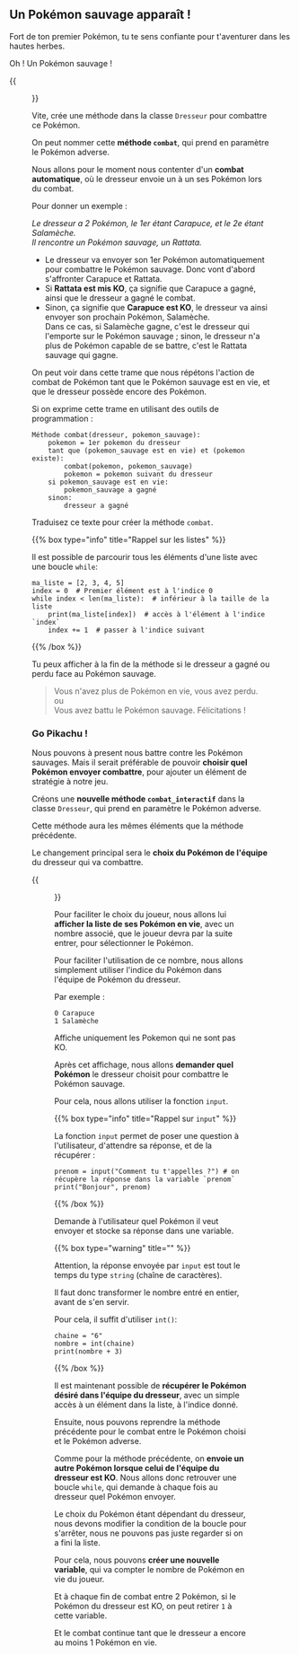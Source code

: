 ## Un Pokémon sauvage apparaît !

Fort de ton premier Pokémon, tu te sens confiante pour t'aventurer dans les hautes herbes.

Oh ! Un Pokémon sauvage !

{{<figure src="resources/images/sauvage-apparait.png" height=300 caption="">}}

Vite, crée une méthode dans la classe `Dresseur` pour combattre ce Pokémon.

On peut nommer cette **méthode `combat`**, qui prend en paramètre le Pokémon adverse.

Nous allons pour le moment nous contenter d'un **combat automatique**, où le dresseur envoie un à un ses Pokémon lors du combat.

Pour donner un exemple :

*Le dresseur a 2 Pokémon, le 1er étant Carapuce, et le 2e étant Salamèche.*  
*Il rencontre un Pokémon sauvage, un Rattata.*

- Le dresseur va envoyer son 1er Pokémon automatiquement pour combattre le Pokémon sauvage.
  Donc vont d'abord s'affronter Carapuce et Rattata.
- Si **Rattata est mis KO**, ça signifie que Carapuce a gagné, ainsi que le dresseur a gagné le combat.
- Sinon, ça signifie que **Carapuce est KO**, le dresseur va ainsi envoyer son prochain Pokémon, Salamèche.  
  Dans ce cas, si Salamèche gagne, c'est le dresseur qui l'emporte sur le Pokémon sauvage ; sinon, le dresseur n'a plus de Pokémon capable de se battre, c'est le Rattata sauvage qui gagne.


On peut voir dans cette trame que nous répétons l'action de combat de Pokémon tant que le Pokémon sauvage est en vie, et que le dresseur possède encore des Pokémon.

Si on exprime cette trame en utilisant des outils de programmation :
```text
Méthode combat(dresseur, pokemon_sauvage):
    pokemon = 1er pokemon du dresseur
    tant que (pokemon_sauvage est en vie) et (pokemon existe):
        combat(pokemon, pokemon_sauvage)
        pokemon = pokemon suivant du dresseur
    si pokemon_sauvage est en vie:
        pokemon_sauvage a gagné
    sinon:
        dresseur a gagné
```

Traduisez ce texte pour créer la méthode `combat`.

{{% box type="info" title="Rappel sur les listes" %}}

Il est possible de parcourir tous les éléments d'une liste avec une boucle `while`:
```codepython
ma_liste = [2, 3, 4, 5]
index = 0  # Premier élément est à l'indice 0
while index < len(ma_liste):  # inférieur à la taille de la liste
    print(ma_liste[index])  # accès à l'élément à l'indice `index`
    index += 1  # passer à l'indice suivant
```

{{% /box %}}

Tu peux afficher à la fin de la méthode si le dresseur a gagné ou perdu face au Pokémon sauvage.

> Vous n'avez plus de Pokémon en vie, vous avez perdu.  
ou  
> Vous avez battu le Pokémon sauvage. Félicitations !


### Go Pikachu !

Nous pouvons à present nous battre contre les Pokémon sauvages. Mais il serait préférable de pouvoir **choisir quel Pokémon envoyer combattre**, pour ajouter un élément de stratégie à notre jeu.

Créons une **nouvelle méthode `combat_interactif`** dans la classe `Dresseur`, qui prend en paramètre le Pokémon adverse.

Cette méthode aura les mêmes éléments que la méthode précédente.

Le changement principal sera le **choix du Pokémon de l'équipe** du dresseur qui va combattre.

{{<figure src="resources/images/pikachu-fighting.gif" height=250 caption="">}}

Pour faciliter le choix du joueur, nous allons lui **afficher la liste de ses Pokémon en vie**, avec un nombre associé, que le joueur devra par la suite entrer, pour sélectionner le Pokémon.

Pour faciliter l'utilisation de ce nombre, nous allons simplement utiliser l'indice du Pokémon dans l'équipe de Pokémon du dresseur.

Par exemple :
```text {nocopy=true}
0 Carapuce
1 Salamèche
```

Affiche uniquement les Pokemon qui ne sont pas KO.

Après cet affichage, nous allons **demander quel Pokémon** le dresseur choisit pour combattre le Pokémon sauvage.

Pour cela, nous allons utiliser la fonction `input`.

{{% box type="info" title="Rappel sur `input`" %}}

La fonction `input` permet de poser une question à l'utilisateur, d'attendre sa réponse, et de la récupérer :
```codepython
prenom = input("Comment tu t'appelles ?") # on récupère la réponse dans la variable `prenom`
print("Bonjour", prenom)
```

{{% /box %}}

Demande à l'utilisateur quel Pokémon il veut envoyer et stocke sa réponse dans une variable.

{{% box type="warning" title="" %}}

Attention, la réponse envoyée par `input` est tout le temps du type `string` (chaîne de caractères).

Il faut donc transformer le nombre entré en entier, avant de s'en servir.

Pour cela, il suffit d'utiliser `int()`:
```codepython
chaine = "6"
nombre = int(chaine)
print(nombre + 3)
```

{{% /box %}}

Il est maintenant possible de **récupérer le Pokémon désiré dans l'équipe du dresseur**, avec un simple accès à un élément dans la liste, à l'indice donné.

Ensuite, nous pouvons reprendre la méthode précédente pour le combat entre le Pokémon choisi et le Pokémon adverse.

Comme pour la méthode précédente, on **envoie un autre Pokémon lorsque celui de l'équipe du dresseur est KO**. Nous allons donc retrouver une boucle `while`, qui demande à chaque fois au dresseur quel Pokémon envoyer.

Le choix du Pokémon étant dépendant du dresseur, nous devons modifier la condition de la boucle pour s'arrêter, nous ne pouvons pas juste regarder si on a fini la liste.

Pour cela, nous pouvons **créer une nouvelle variable**, qui va compter le nombre de Pokémon en vie du joueur.

Et à chaque fin de combat entre 2 Pokémon, si le Pokémon du dresseur est KO, on peut retirer `1` à cette variable.

Et le combat continue tant que le dresseur a encore au moins 1 Pokémon en vie.